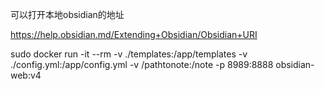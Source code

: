 可以打开本地obsidian的地址

https://help.obsidian.md/Extending+Obsidian/Obsidian+URI

sudo docker run -it --rm -v ./templates:/app/templates -v ./config.yml:/app/config.yml -v /pathtonote:/note -p 8989:8888 obsidian-web:v4

